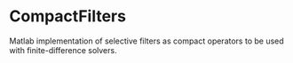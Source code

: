 # CompactFilters
Matlab implementation of selective filters as compact operators to be used with finite-difference solvers.
